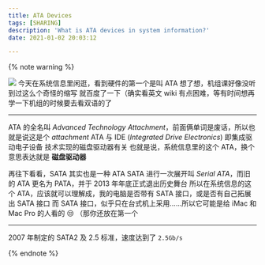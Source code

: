 ```yaml
---
title: ATA Devices
tags: [SHARING]
description: 'What is ATA devices in system information?'
date: 2021-01-02 20:03:12

---
```


{% note warning %}

![](https://i.loli.net/2021/01/02/OCAyISghkPGvHrD.png)
今天在系统信息里闲逛，看到硬件的第一个是叫 ATA
想了想，机组课好像没听到过这么个奇怪的缩写
就百度了一下（确实看英文 wiki 有点困难，等有时间想再学一下机组的时候要去看双语的了

---

ATA 的全名叫 *Advanced Technology Attachment*，前面俩单词是废话，所以也就是说这是个 *attachment*
ATA 与 IDE (*Integrated Drive Electronics*) 即集成驱动电子设备 技术实现的磁盘驱动器有关
也就是说，系统信息里的这个 ATA，换个意思表达就是 **磁盘驱动器**

再往下看看，SATA 其实也是一种 ATA
SATA 进行一次展开叫 *Serial ATA*，而旧的 ATA 更名为 PATA，并于 2013 年年底正式退出历史舞台
所以在系统信息的这个 ATA，应该就可以理解成，我的电脑是否带有 SATA 接口，或是否有自己拓展出 SATA 接口
而 SATA 接口，似乎只在台式机上采用……所以它可能是给 iMac 和 Mac Pro 的人看的 😒
（那你还放在第一个

---

2007 年制定的 SATA2 及 2.5 标准，速度达到了 `2.5Gb/s`

{% endnote %}
